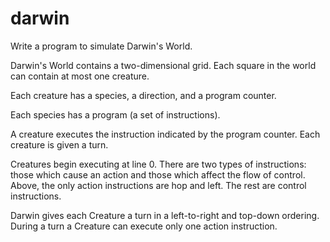# darwin

Write a program to simulate Darwin's World.

Darwin's World contains a two-dimensional grid. Each square in the world can contain at most one creature.

Each creature has a species, a direction, and a program counter.

Each species has a program (a set of instructions).

A creature executes the instruction indicated by the program counter. Each creature is given a turn.

Creatures begin executing at line 0. There are two types of instructions: those which cause an action and those which affect the flow of control. Above, the only action instructions are hop and left. The rest are control instructions.

Darwin gives each Creature a turn in a left-to-right and top-down ordering. During a turn a Creature can execute only one action instruction.
